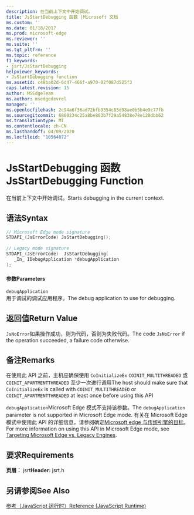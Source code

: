 ```yaml
---
description: 在当前上下文中开始调试。
title: JsStartDebugging 函数 |Microsoft 文档
ms.custom: ''
ms.date: 01/18/2017
ms.prod: microsoft-edge
ms.reviewer: ''
ms.suite: ''
ms.tgt_pltfrm: ''
ms.topic: reference
f1_keywords:
- jsrt/JsStartDebugging
helpviewer_keywords:
- JsStartDebugging function
ms.assetid: c48ba02d-6d47-466f-a970-02f087d525f3
caps.latest.revision: 15
author: MSEdgeTeam
ms.author: msedgedevrel
manager: ''
ms.openlocfilehash: 2c94a6f36ad72bfb9354c85d98ae0b5b4e9c77fb
ms.sourcegitcommit: 6860234c25a8be863b7f29a54838e78e120dbb62
ms.translationtype: MT
ms.contentlocale: zh-CN
ms.lasthandoff: 04/09/2020
ms.locfileid: "10564072"
---
```

# <span data-ttu-id="7eed1-103">JsStartDebugging 函数</span><span class="sxs-lookup"><span data-stu-id="7eed1-103">JsStartDebugging Function</span></span>
<span data-ttu-id="7eed1-104">在当前上下文中开始调试。</span><span class="sxs-lookup"><span data-stu-id="7eed1-104">Starts debugging in the current context.</span></span>  
  
## <span data-ttu-id="7eed1-105">语法</span><span class="sxs-lookup"><span data-stu-id="7eed1-105">Syntax</span></span>  
  
```cpp  
// Microsoft Edge mode signature  
STDAPI_(JsErrorCode) JsStartDebugging();  
  
// Legacy mode signature  
STDAPI_(JsErrorCode)  JsStartDebugging(  
   _In_ IDebugApplication *debugApplication  
);  
```  
  
#### <span data-ttu-id="7eed1-106">参数</span><span class="sxs-lookup"><span data-stu-id="7eed1-106">Parameters</span></span>  
 `debugApplication`  
 <span data-ttu-id="7eed1-107">用于调试的调试应用程序。</span><span class="sxs-lookup"><span data-stu-id="7eed1-107">The debug application to use for debugging.</span></span>  
  
## <span data-ttu-id="7eed1-108">返回值</span><span class="sxs-lookup"><span data-stu-id="7eed1-108">Return Value</span></span>  
 <span data-ttu-id="7eed1-109">`JsNoError`如果操作成功，则为代码，否则为失败代码。</span><span class="sxs-lookup"><span data-stu-id="7eed1-109">The code `JsNoError` if the operation succeeded, a failure code otherwise.</span></span>  
  
## <span data-ttu-id="7eed1-110">备注</span><span class="sxs-lookup"><span data-stu-id="7eed1-110">Remarks</span></span>  
 <span data-ttu-id="7eed1-111">在使用此 API 之前，主机应确保使用 `CoInitializeEx` `COINIT_MULTITHREADED` 或 `COINIT_APARTMENTTHREADED` 至少一次进行调用</span><span class="sxs-lookup"><span data-stu-id="7eed1-111">The host should make sure that `CoInitializeEx` is called with `COINIT_MULTITHREADED` or `COINIT_APARTMENTTHREADED` at least once before using this API</span></span>  
  
 <span data-ttu-id="7eed1-112">`debugApplication`Microsoft Edge 模式不支持该参数。</span><span class="sxs-lookup"><span data-stu-id="7eed1-112">The `debugApplication` parameter is not supported in Microsoft Edge mode.</span></span> <span data-ttu-id="7eed1-113">有关在 Microsoft Edge 模式中使用此 API 的详细信息，请参阅确定[Microsoft edge 与传统引擎的目标](../chakra-hosting/targeting-edge-vs-legacy-engines-in-jsrt-apis.md)。</span><span class="sxs-lookup"><span data-stu-id="7eed1-113">For more information on using this API in Microsoft Edge mode, see [Targeting Microsoft Edge vs. Legacy Engines](../chakra-hosting/targeting-edge-vs-legacy-engines-in-jsrt-apis.md).</span></span>  
  
## <span data-ttu-id="7eed1-114">要求</span><span class="sxs-lookup"><span data-stu-id="7eed1-114">Requirements</span></span>  
 <span data-ttu-id="7eed1-115">**页眉：** jsrt</span><span class="sxs-lookup"><span data-stu-id="7eed1-115">**Header:** jsrt.h</span></span>  
  
## <span data-ttu-id="7eed1-116">另请参阅</span><span class="sxs-lookup"><span data-stu-id="7eed1-116">See Also</span></span>  
 [<span data-ttu-id="7eed1-117">参考（JavaScript 运行时）</span><span class="sxs-lookup"><span data-stu-id="7eed1-117">Reference (JavaScript Runtime)</span></span>](../chakra-hosting/reference-javascript-runtime.md)